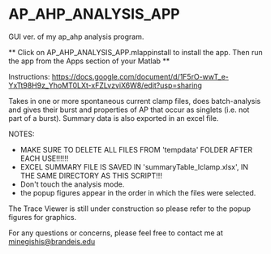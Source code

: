# AP_AHP_ANALYSIS_APP
GUI ver. of my ap_ahp analysis program. 

** Click on AP_AHP_ANALYSIS_APP.mlappinstall to install the app. Then run the app from the Apps section of your Matlab **


Instructions: https://docs.google.com/document/d/1F5rO-wwT_e-YxTt98H9z_YhoMT0LXt-xFZLvzviX6W8/edit?usp=sharing

Takes in one or more spontaneous current clamp files, does
batch-analysis and gives their burst and properties of AP that occur as
singlets (i.e. not part of a burst). Summary data is also exported in an
excel file.

NOTES: 
- MAKE SURE TO DELETE ALL FILES FROM 'tempdata' FOLDER AFTER EACH USE!!!!!!
- EXCEL SUMMARY FILE IS SAVED IN 'summaryTable_Iclamp.xlsx', IN THE SAME DIRECTORY AS THIS SCRIPT!!! 
- Don't touch the analysis mode.
- the popup figures appear in the order in which the files were selected.


The Trace Viewer is still under construction so please refer to the popup figures for graphics.

For any questions or concerns, please feel free to contact me at minegishis@brandeis.edu
